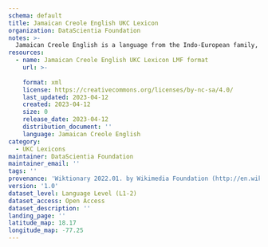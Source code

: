 ```yaml
---
schema: default
title: Jamaican Creole English UKC Lexicon
organization: DataScientia Foundation
notes: >-
  Jamaican Creole English is a language from the Indo-European family, spoken in North America. The UKC Lexicon of Jamaican Creole English is represented as a lexico-semantic network. It consists of words, word senses, synsets, as well as sense-level and synset-level relationships.
resources:
  - name: Jamaican Creole English UKC Lexicon LMF format
    url: >-
      
    format: xml
    license: https://creativecommons.org/licenses/by-nc-sa/4.0/
    last_updated: 2023-04-12
    created: 2023-04-12
    size: 0
    release_date: 2023-04-12
    distribution_document: ''
    language: Jamaican Creole English
category:
  - UKC Lexicons
maintainer: DataScientia Foundation
maintainer_email: ''
tags: ''
provenance: 'Wiktionary 2022.01. by Wikimedia Foundation (http://en.wiktionary.org); CogNet 2.1 by Khuyagbaatar Batsuren, National University of Mongolia (http://cognet.ukc.disi.unitn.it); KinDiv: Kinship Diversity 1.0 by Temuulen Khishigsuren (http://ukc.disi.unitn.it/index.php/kinship/); Princeton WordNet 2.1 by Princeton University (https://wordnet.princeton.edu)'
version: '1.0'
dataset_level: Language Level (L1-2)
dataset_access: Open Access
dataset_description: ''
landing_page: ''
latitude_map: 18.17
longitude_map: -77.25
---
```

